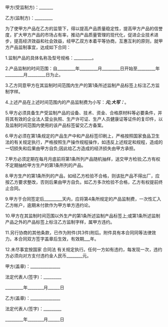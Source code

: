 
 


甲方(受监制方)：_______


乙方(监制方)：_________


为了使甲方产品在乙方的监管下，得以提高产品质量稳定性，提高甲方产品的信誉度，扩大甲方产品的市场占有率，推动产品质量管理的现代化，促进企业技术进步，提高经济效益和社会效益，经甲乙双方本着平等协商，互惠互利的原则，就甲方产品监制事宜，达成如下合同：


1.监制产品的具体名称及型号规格：_________。


2.产品监制的时间范围：自_________年_________月_________日开始至_________年_________月_________日为止。


3.乙方同意甲方在其监制时间范围内生产的第1条所述监制产品标签上标注乙方监制字样。


4.上述产品在上述时间范围内的产品监制费为小写：_________元;大写：_________。


5.甲方必须具备生产受监制产品的设备、技术、资金、合格原材料等必要条件，并将其有效的企业法人营业执照、生产许可证、生产人员健康证等证件的复印件，以及监制时间范围内使用的该产品标签留交乙方备案。


6.甲方必须在第1条规定的产品生产中和产品标签印刷上，严格按照国家食品卫生法的有关规定执行，严格按照生产操作规程操作，如违反上述规定和规程，造成的一切损失和后果由甲方自负;因此给乙方造成的经济损失由甲方承担。


7.甲方必须定期在每月月底前将第1条所列产品随机抽样，送交甲方检验;乙方有权不定期抽检甲方生产的第1条所列的产品。


8.甲方生产的第1条所列的产品，如经乙方检验不合格，则该批产品不得出厂，应按乙方要求整改，否则后果由甲方自负。如乙方多次检验不合格，乙方有权提前终止合同。


9.甲方于合同签定后_________天内，应将第4条所规定的产品监制费，一次性汇入乙方帐户，逾期未付款作为甲方单方违约论。


10.甲方在其监制时间范围以外生产的第1条所述监制产品标签上;或第1条所述监制产品之外的产品标签上标注乙方监制字样，属甲方违约。


11.另行协商的其他条款，已作为附件(共3件)附后。附件具有本合同同等法律效力。本合同双方签字盖章后生效，有效期___年。


12.未尽事宜按国家
合同法
有关规定执行。任何一方如有违约，每发现一次，违约方必须向对方支付违约金人民币________元。


甲方(盖章)：_______________


法定代表人(签字)：_________


_________年________月______日


乙方(盖章)：_______________


法定代表人(签字)：_________


_________年________月______日




 


 

 
 
 
 
 
  


  
 

  


  


  
 
 
 
 

